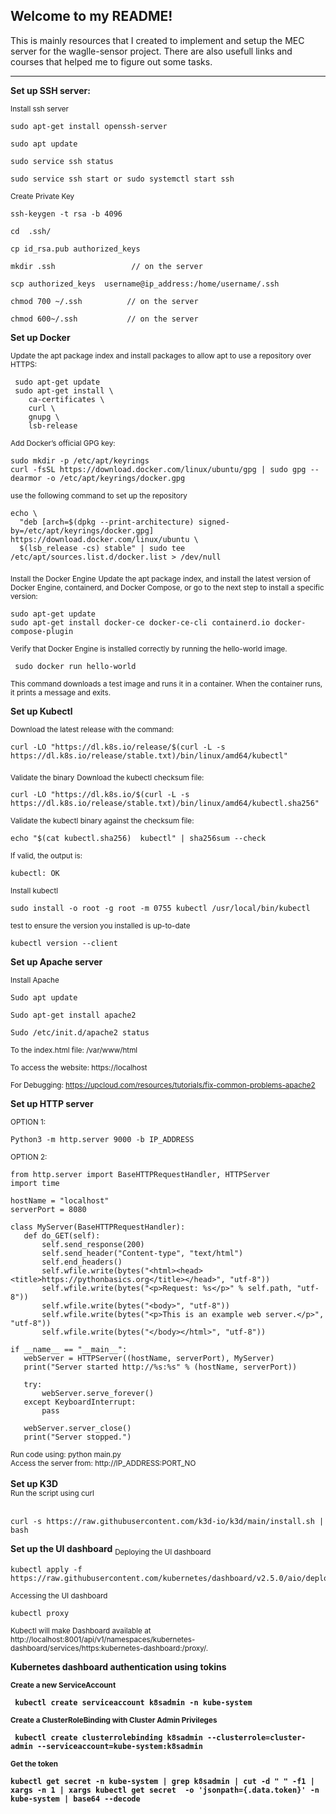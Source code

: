 Welcome to my README!
----------------------


This is mainly resources that I created to implement and setup the MEC server for the waglle-sensor project. There are also usefull links and courses 
that helped me to figure out some tasks.
<hr>

<b>Set up SSH server:</b> 

<sub>Install ssh server</sub>
```
sudo apt-get install openssh-server

sudo apt update

sudo service ssh status

sudo service ssh start or sudo systemctl start ssh
```


<sub>Create Private Key</sub>

```
ssh-keygen -t rsa -b 4096

cd  .ssh/

cp id_rsa.pub authorized_keys

mkdir .ssh                 // on the server

scp authorized_keys  username@ip_address:/home/username/.ssh

chmod 700 ~/.ssh          // on the server

chmod 600~/.ssh           // on the server
```


<b>Set up Docker</b>

<sub>Update the apt package index and install packages to allow apt to use a repository over HTTPS:</sub>
```
 sudo apt-get update
 sudo apt-get install \
    ca-certificates \
    curl \
    gnupg \
    lsb-release
```

<sub>Add Docker’s official GPG key:</sub>
```
sudo mkdir -p /etc/apt/keyrings
curl -fsSL https://download.docker.com/linux/ubuntu/gpg | sudo gpg --dearmor -o /etc/apt/keyrings/docker.gpg
```
<sub>use the following command to set up the repository</sub>
```
echo \
  "deb [arch=$(dpkg --print-architecture) signed-by=/etc/apt/keyrings/docker.gpg] https://download.docker.com/linux/ubuntu \
  $(lsb_release -cs) stable" | sudo tee /etc/apt/sources.list.d/docker.list > /dev/null
```
<sub>Install the Docker Engine</sub>
<sub>Update the apt package index, and install the latest version of Docker Engine, containerd, and Docker Compose, or go to the next step to install a specific version:</sub>

```
sudo apt-get update
sudo apt-get install docker-ce docker-ce-cli containerd.io docker-compose-plugin
```

<sub>Verify that Docker Engine is installed correctly by running the hello-world image.</sub>
```
 sudo docker run hello-world
```
<sub>This command downloads a test image and runs it in a container. When the container runs, it prints a message and exits.</sub>


<b>Set up Kubectl</b>

<sub>Download the latest release with the command:</sub>

```
curl -LO "https://dl.k8s.io/release/$(curl -L -s https://dl.k8s.io/release/stable.txt)/bin/linux/amd64/kubectl"
```
<sub>Validate the binary</sub>
<sub>Download the kubectl checksum file:</sub>
```
curl -LO "https://dl.k8s.io/$(curl -L -s https://dl.k8s.io/release/stable.txt)/bin/linux/amd64/kubectl.sha256"
```
<sub>Validate the kubectl binary against the checksum file:</sub>
```
echo "$(cat kubectl.sha256)  kubectl" | sha256sum --check
```
<sub>If valid, the output is:</sub>
```
kubectl: OK
```
<sub>Install kubectl</sub>
```
sudo install -o root -g root -m 0755 kubectl /usr/local/bin/kubectl
```
<sub>test to ensure the version you installed is up-to-date</sub>
```
kubectl version --client
```

<b>Set up Apache server</b>

<sub>Install Apache</sub>
```
Sudo apt update

Sudo apt-get install apache2

Sudo /etc/init.d/apache2 status
```
<sub>To the index.html file: /var/www/html </sub>

<sub>To access the website: https://localhost </sub>

<sub>For Debugging: https://upcloud.com/resources/tutorials/fix-common-problems-apache2</sub>

<b>Set up HTTP server</b>

<sub>OPTION 1:</sub>
```
Python3 -m http.server 9000 -b IP_ADDRESS
```
<sub>OPTION 2:</sub>
```
from http.server import BaseHTTPRequestHandler, HTTPServer
import time

hostName = "localhost"
serverPort = 8080

class MyServer(BaseHTTPRequestHandler):
   def do_GET(self):
       self.send_response(200)
       self.send_header("Content-type", "text/html")
       self.end_headers()
       self.wfile.write(bytes("<html><head><title>https://pythonbasics.org</title></head>", "utf-8"))
       self.wfile.write(bytes("<p>Request: %s</p>" % self.path, "utf-8"))
       self.wfile.write(bytes("<body>", "utf-8"))
       self.wfile.write(bytes("<p>This is an example web server.</p>", "utf-8"))
       self.wfile.write(bytes("</body></html>", "utf-8"))

if __name__ == "__main__":       
   webServer = HTTPServer((hostName, serverPort), MyServer)
   print("Server started http://%s:%s" % (hostName, serverPort))

   try:
       webServer.serve_forever()
   except KeyboardInterrupt:
       pass

   webServer.server_close()
   print("Server stopped.")
```
<sub>
  Run code using: python main.py
 </sub>
 
 <br>
<sub>
  Access the server from: http://IP_ADDRESS:PORT_NO
</sub>
<br>


<br>
<b>Set up K3D</b>
<br>
<sub>Run the script using curl</sub>
<br>
<br>


```
curl -s https://raw.githubusercontent.com/k3d-io/k3d/main/install.sh | bash
```

<b>Set up the UI dashboard</b>
<sub>Deploying the UI dashboard</sub>
```
kubectl apply -f https://raw.githubusercontent.com/kubernetes/dashboard/v2.5.0/aio/deploy/recommended.yaml
```

<sub>Accessing the UI dashboard</sub>

```
kubectl proxy
```
<sub> Kubectl will make Dashboard available at http://localhost:8001/api/v1/namespaces/kubernetes-dashboard/services/https:kubernetes-dashboard:/proxy/.</sub>

<b>Kubernetes dashboard authentication using tokins<b>
 
<sub>Create a new ServiceAccount</sub>
 
```
 kubectl create serviceaccount k8sadmin -n kube-system
```
 
<sub>Create a ClusterRoleBinding with Cluster Admin Privileges</sub>
 
```
 kubectl create clusterrolebinding k8sadmin --clusterrole=cluster-admin --serviceaccount=kube-system:k8sadmin
```
 
<sub>Get the token</sub>
 
 ```
kubectl get secret -n kube-system | grep k8sadmin | cut -d " " -f1 | xargs -n 1 | xargs kubectl get secret  -o 'jsonpath={.data.token}' -n kube-system | base64 --decode
```
